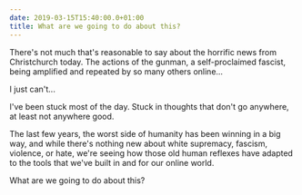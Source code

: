 ```yaml
---
date: 2019-03-15T15:40:00.0+01:00
title: What are we going to do about this?
---
```


There's not much that's reasonable to say about the horrific news from Christchurch today. The actions of the gunman, a self-proclaimed fascist, being amplified and repeated by so many others online...

I just can't...

I've been stuck most of the day. Stuck in thoughts that don't go anywhere, at least not anywhere good.

The last few years, the worst side of humanity has been winning in a big way, and while there's nothing new about white supremacy, fascism, violence, or hate, we're seeing how those old human reflexes have adapted to the tools that we've built in and for our online world.

What are we going to do about this?
